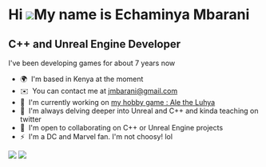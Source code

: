 Hi ![](https://user-images.githubusercontent.com/18350557/176309783-0785949b-9127-417c-8b55-ab5a4333674e.gif)My name is Echaminya Mbarani
=========================================================================================================================================

C++ and Unreal Engine Developer
-------------------------------

I've been developing games for about 7 years now

*   🌍  I'm based in Kenya at the moment
*   ✉️  You can contact me at [jmbarani@gmail.com](mailto:jmbarani@gmail.com)
*   🚀  I'm currently working on [my hobby game : Ale the Luhya](http://play.google.com/store/apps/details?id=com.Echaminya.AleTheLuhya&hl=en&gl=US)
*   🧠  I'm always delving deeper into Unreal and C++ and kinda teaching on twitter
*   🤝  I'm open to collaborating on C++ or Unreal Engine projects
*   ⚡  I'm a DC and Marvel fan. I'm not choosy! lol

<a href="https://www.twitter.com/echaminya" target="_blank" rel="noreferrer"><img
                  src="https://img.shields.io/twitter/follow/echaminya?logo=twitter&style=for-the-badge&color=0891b2&labelColor=1c1917"
                /></a>
                <a href="https://www.twitch.tv/aletheluhya" target="_blank" rel="noreferrer"><img
                  src="https://img.shields.io/twitch/status/aletheluhya?logo=twitchsx&style=for-the-badge&color=0891b2&labelColor=1c1917&label=TWITCH+STATUS" /></a>
